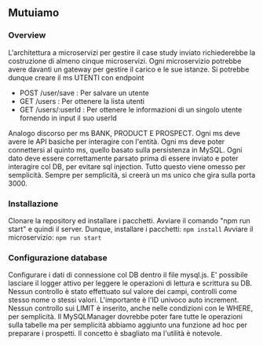 ## Mutuiamo

### Overview

L'architettura a microservizi per gestire il case study inviato richiederebbe la costruzione di almeno cinque microservizi. Ogni microservizio potrebbe avere davanti un gateway per gestire il carico e le sue istanze. Si potrebbe dunque creare il ms UTENTI con endpoint

-   POST /user/save : Per salvare un utente
-   GET /users : Per ottenere la lista utenti
-   GET /users/:userId : Per ottenere le informazioni di un singolo utente fornendo in input il suo userId

Analogo discorso per ms BANK, PRODUCT E PROSPECT. Ogni ms deve avere le API basiche per interagire con l'entità. Ogni ms deve poter connettersi al quinto ms, quello basato sulla persistenza in MySQL. Ogni dato deve essere correttamente parsato prima di essere inviato e poter interagire col DB, per evitare sql injection. Tutto questo viene omesso per semplicità. Sempre per semplicità, si creerà un ms unico che gira sulla porta 3000.

### Installazione

Clonare la repository ed installare i pacchetti. Avviare il comando "npm run start" e quindi il server.
Dunque, installare i pacchetti:
`npm install`
Avviare il microservizio:
`npm run start`

### Configurazione database

Configurare i dati di connessione col DB dentro il file mysql.js. E' possibile lasciare il logger attivo per leggere le operazioni di lettura e scrittura su DB.
Nessun controllo è stato effettuato sul valore dei campi, controlli come stesso nome o stessi valori. L'importante è l'ID univoco auto increment.
Nessun controllo sui LIMIT è inserito, anche nelle condizioni con le WHERE, per semplicità.
Il MySQLManager dovrebbe poter fare tutte le operazioni sulla tabelle ma per semplicità abbiamo aggiunto una funzione ad hoc per preparare i prospetti. Il concetto è sbagliato ma l'utilità è notevole.
